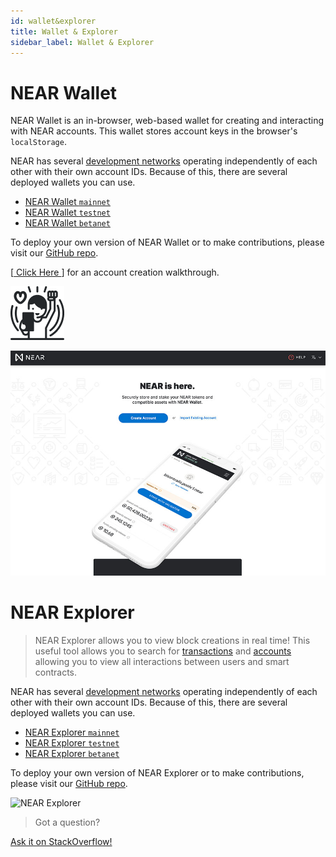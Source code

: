 ```yaml
---
id: wallet&explorer
title: Wallet & Explorer
sidebar_label: Wallet & Explorer
---
```


# NEAR Wallet

NEAR Wallet is an in-browser, web-based wallet for creating and interacting with NEAR accounts. This wallet stores account keys in the browser's `localStorage`.

NEAR has several [development networks](/concepts/basics/networks) operating independently of each other with their own account IDs. Because of this, there are several deployed wallets you can use.

* [NEAR Wallet `mainnet`](https://wallet.near.org)
* [NEAR Wallet `testnet`](https://wallet.testnet.near.org)
* [NEAR Wallet `betanet`](https://wallet.betanet.near.org)

To deploy your own version of NEAR Wallet or to make contributions, please visit our [GitHub repo](https://github.com/near/near-wallet).

[[ Click Here ](/docs/develop/basics/create-account)] for an account creation walkthrough.

![wallet welcome](/docs/assets/wallet-welcome.png)

![NEAR Wallet](/docs/assets/NEAR-Wallet.jpg)


# NEAR Explorer

> NEAR Explorer allows you to view block creations in real time! This useful tool allows you to search for [transactions](/docs/concepts/transaction) and [accounts](/concepts/basics/account) allowing you to view all interactions between users and smart contracts.

NEAR has several [development networks](/concepts/basics/networks) operating independently of each other with their own account IDs. Because of this, there are several deployed wallets you can use.

* [NEAR Explorer `mainnet`](https://explorer.near.org)
* [NEAR Explorer `testnet`](https://explorer.testnet.near.org)
* [NEAR Explorer `betanet`](https://explorer.betanet.near.org)

To deploy your own version of NEAR Explorer or to make contributions, please visit our [GitHub repo](https://github.com/near/near-explorer).

![NEAR Explorer](/docs/assets/explorers/near-explorer.png)

>Got a question?
<a href="https://stackoverflow.com/questions/tagged/nearprotocol">
  <h8>Ask it on StackOverflow!</h8></a>